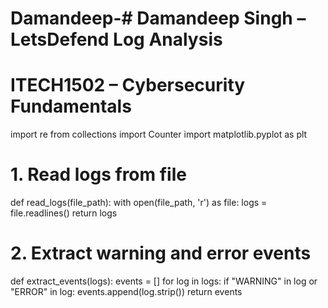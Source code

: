 # Damandeep-# Damandeep Singh – LetsDefend Log Analysis
# ITECH1502 – Cybersecurity Fundamentals

import re
from collections import Counter
import matplotlib.pyplot as plt

# 1. Read logs from file
def read_logs(file_path):
    with open(file_path, 'r') as file:
        logs = file.readlines()
    return logs

# 2. Extract warning and error events
def extract_events(logs):
    events = []
    for log in logs:
        if "WARNING" in log or "ERROR" in log:
            events.append(log.strip())
    return events
